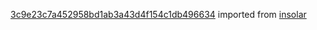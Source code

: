 [3c9e23c7a452958bd1ab3a43d4f154c1db496634](https://github.com/insolar/insolar/commit/3c9e23c7a452958bd1ab3a43d4f154c1db496634) imported from [insolar](https://github.com/insolar/insolar)
